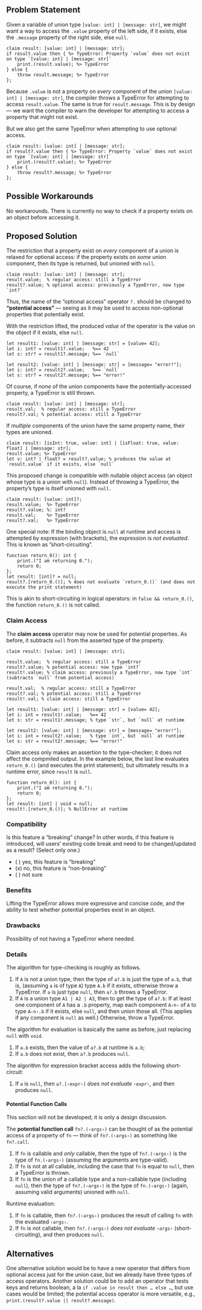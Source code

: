 ## Problem Statement
Given a variable of union type `[value: int] | [message: str]`, we might want a way to access the `.value` property of the left side, if it exists, else the `.message` property of the right side, else `null`.
```cp
claim result: [value: int] | [message: str];
if result.value then { %> TypeError: Property `value` does not exist on type `[value: int] | [message: str]`
	print.(result.value); %> TypeError
} else {
	throw result.message; %> TypeError
};
```
Because `.value` is not a property on *every* component of the union `[value: int] | [message: str]`, the compiler throws a TypeError for attempting to access `result.value`. The same is true for `result.message`. This is by design — we want the compiler to warn the developer for attempting to access a property that might not exist.

But we also get the same TypeError when attempting to use optional access.
```cp
claim result: [value: int] | [message: str];
if result?.value then { %> TypeError: Property `value` does not exist on type `[value: int] | [message: str]`
	print.(result?.value); %> TypeError
} else {
	throw result?.message; %> TypeError
};
```

## Possible Workarounds
No workarounds. There is currently no way to check if a property exists on an object before accessing it.

## Proposed Solution
The restriction that a property exist on *every* component of a union is relaxed for optional access: if the property exists on *some* union component, then its type is returned, but unioned with `null`.
```cp
claim result: [value: int] | [message: str];
result.value;  % regular access: still a TypeError
result?.value; % optional access: previously a TypeError, now type `int?`
```
Thus, the name of the “optional access” operator `?.` should be changed to **“potential access”** — seeing as it may be used to access non-optional properties that potentially exist.

With the restriction lifted, the produced *value* of the operator is the value on the object if it exists, else `null`.
```cp
let result1: [value: int] | [message: str] = [value= 42];
let i: int? = result1?.value;   %== 42
let s: str? = result1?.message; %== `null`

let result2: [value: int] | [message: str] = [message= "error!"];
let i: int? = result2?.value;   %== `null`
let s: str? = result2?.message; %== "error!"
```

Of course, if *none* of the union components have the potentially-accessed property, a TypeError is still thrown.
```cp
claim result: [value: int] | [message: str];
result.val;  % regular access: still a TypeError
result?.val; % potential access: still a TypeError
```

If *multiple* components of the union have the same property name, their types are unioned.
```cp
claim result: [isInt: true, value: int] | [isFloat: true, value: float] | [message: str];
result.value; %> TypeError
let v: int? | float? = result?.value; % produces the value at `result.value` if it exists, else `null`
```

This proposed change is compatible with nullable object access (an object whose type is a union with `null`). Instead of throwing a TypeError, the property’s type is itself unioned with `null`.
```cp
claim result: [value: int]?;
result.value;  %> TypeError
result?.value; %: int?
result.val;    %> TypeError
result?.val;   %> TypeError
```

One special note: If the binding object is `null` at runtime and access is attempted by expression (with brackets), the expression is *not evaluated*. This is known as ”short-circuiting”.
```cp
function return_0(): int {
	print.("I am returning 0.");
	return 0;
};
let result: [int]? = null;
result?.[return_0.()]; % does not evaluate `return_0.()` (and does not execute the print statement)
```
This is akin to short-circuiting in logical operators: in `false && return_0.()`, the function `return_0.()` is not called.

### Claim Access
The **claim access** operator may now be used for potential properties. As before, it subtracts `null` from the asserted type of the property.
```cp
claim result: [value: int] | [message: str];

result.value;  % regular access: still a TypeError
result?.value; % potential access: now type `int?`
result!.value; % claim access: previously a TypeError, now type `int` (subtracts `null` from potential access)

result.val;  % regular access: still a TypeError
result?.val; % potential access: still a TypeError
result!.val; % claim access: still a TypeError

let result1: [value: int] | [message: str] = [value= 42];
let i: int = result1!.value;   %== 42
let s: str = result1!.message; % type `str`, but `null` at runtime

let result2: [value: int] | [message: str] = [message= "error!"];
let i: int = result2!.value;   % type `int`, but `null` at runtime
let s: str = result2!.message; %== "error!"
```

Claim access only makes an assertion to the type-checker; it does not affect the compmiled output. In the example below, the last line evaluates `return_0.()` (and executes the print statement), but ultimately results in a runtime error, since `result` is `null`.
```cp
function return_0(): int {
	print.("I am returning 0.");
	return 0;
};
let result: [int] | void = null;
result!.[return_0.()]; % NullError at runtime
```

### Compatibility
Is this feature a “breaking” change? In other words, if this feature is introduced, will users’ existing code break and need to be changed/updated as a result? (Select only one.)
- ( ) yes, this feature is “breaking”
- (x) no, this feature is “non-breaking”
- ( ) not sure

### Benefits
Lifting the TypeError allows more expressive and concise code, and the ability to test whether potential properties exist in an object.

### Drawbacks
Possibility of not having a TypeError where needed.

### Details
The algorithm for type-checking is roughly as follows.
1. If `A` is not a union type, then the type of `a?.b` is just the type of `a.b`, that is, (assuming `a` is of type `A`) type `A.b` if it exists, otherwise throw a TypeError. If `a` is just type `null`, then `a?.b` throws a TypeError.
1. If `A` is a union type `A1 | A2 | A3`, then to get the type of `a?.b`: If at least one component of `A` has a `.b` property, map each component `A‹n›` of `A` to type `A‹n›.b` if it exists, else `null`, and then union those all. (This applies if any component is `null` as well.) Otherwise, throw a TypeError.

The algorithm for evaluation is basically the same as before, just replacing `null` with `void`.
1. If `a.b` exists, then the value of `a?.b` at runtime is `a.b`;
1. If `a.b` does not exist, then `a?.b` produces `null`.

The algorithm for expression bracket access adds the following short-circuit:
1. If `a` is `null`, then `a?.[‹expr›]` *does not evaluate `‹expr›`*, and then produces `null`.

#### Potential Function Calls
This section will not be developed; it is only a design discussion.

The **potential function call** `fn?.(‹args›)` can be thought of as the potential access of a property of `fn` — think of `fn?.(‹args›)` as something like `fn?.call`.
1. If `fn` is callable and *only* callable, then the type of `fn?.(‹args›)` is the type of `fn.(‹args›)` (assuming the arguments are type-valid).
1. If `fn` is not at all callable, including the case that `fn` is equal to `null`, then a TypeError is thrown.
1. If `fn` is the union of a callable type and a non-callable type (including `null`), then the type of `fn?.(‹args›)` is the type of `fn.(‹args›)` (again, assuming valid arguments) unioned with `null`.

Runtime evaluation:
1. If `fn` is callable, then `fn?.(‹args›)` produces the result of calling `fn` with the evaluated `‹args›`.
1. If `fn` is not callable, then `fn?.(‹args›)` *does not evaluate `‹args›`* (short-circuiting), and then produces `null`.

## Alternatives
One alternative solution would be to have a new operator that differs from optional access just for the union case, but we already have three types of access operators. Another solution could be to add an operator that tests keys and returns boolean, a la `if .value in result then … else …`, but use cases would be limited; the potential access operator is more versatile, e.g., `print.(result?.value || result?.message)`.
